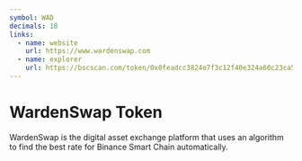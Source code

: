 ```yaml
---
symbol: WAD
decimals: 18
links:
  - name: website
    url: https://www.wardenswap.com
  - name: explorer
    url: https://bscscan.com/token/0x0feadcc3824e7f3c12f40e324a60c23ca51627fc
---
```


# WardenSwap Token

WardenSwap is the digital asset exchange platform that uses an algorithm to find the best rate for Binance Smart Chain automatically.
